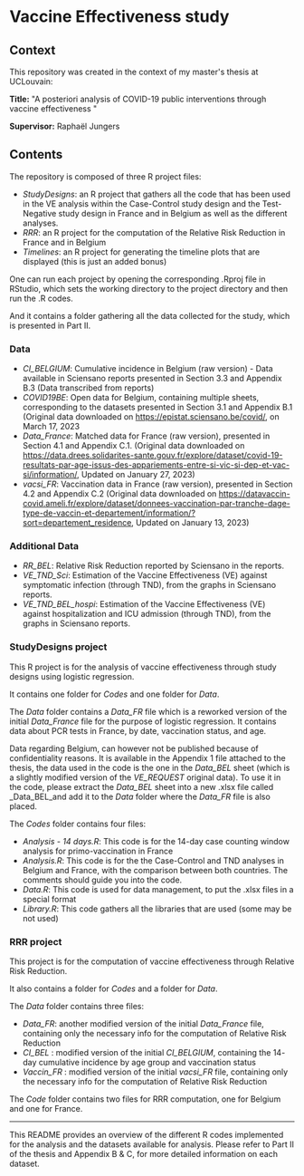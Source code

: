 # Vaccine Effectiveness study

## Context
This repository was created in the context of my master's thesis at UCLouvain:

**Title:** "A posteriori analysis of COVID-19 public interventions through vaccine effectiveness "

**Supervisor:** Raphaël Jungers

## Contents

The repository is composed of three R project files:
- _StudyDesigns_: an R project that gathers all the code that has been used in the VE analysis within the Case-Control study design and the Test-Negative study design in France and in Belgium as well as the different analyses.
- _RRR_: an R project for the computation of the Relative Risk Reduction in France and in Belgium
- _Timelines_: an R project for generating the timeline plots that are displayed (this is just an added bonus)

One can run each project by opening the corresponding .Rproj file in RStudio, which sets the working directory to the project directory and then run the .R codes.

And it contains a folder gathering all the data collected for the study, which is presented in Part II.


### Data
- _CI_BELGIUM_: Cumulative incidence in Belgium (raw version) - Data available in Sciensano reports presented in Section 3.3 and Appendix B.3 (Data transcribed from reports)
- _COVID19BE_: Open data for Belgium, containing multiple sheets, corresponding to the datasets presented in Section 3.1 and Appendix B.1 (Original data downloaded on https://epistat.sciensano.be/covid/, on March 17, 2023
- _Data_France_: Matched data for France (raw version), presented in Section 4.1 and Appendix C.1. (Original data downloaded on https://data.drees.solidarites-sante.gouv.fr/explore/dataset/covid-19-resultats-par-age-issus-des-appariements-entre-si-vic-si-dep-et-vac-si/information/, Updated on January 27, 2023)
- _vacsi_FR_: Vaccination data in France (raw version), presented in Section 4.2 and Appendix C.2 (Original data downloaded on https://datavaccin-covid.ameli.fr/explore/dataset/donnees-vaccination-par-tranche-dage-type-de-vaccin-et-departement/information/?sort=departement_residence, Updated on January 13, 2023)

### Additional Data
- _RR_BEL_: Relative Risk Reduction reported by Sciensano in the reports.
- _VE_TND_Sci_: Estimation of the Vaccine Effectiveness (VE) against symptomatic infection (through TND), from the graphs in Sciensano reports.
- _VE_TND_BEL_hospi_: Estimation of the Vaccine Effectiveness (VE) against hospitalization and ICU admission (through TND), from the graphs in Sciensano reports.


### StudyDesigns project

This R project is for the analysis of vaccine effectiveness through study designs using logistic regression.

It contains one folder for _Codes_ and one folder for _Data_.

The _Data_ folder contains a _Data_FR_ file which is a reworked version of the initial _Data_France_ file for the purpose of logistic regression. It contains data about PCR tests in France, by date, vaccination status, and age.

Data regarding Belgium, can however not be published because of confidentiality reasons. It is available in the Appendix 1 file attached to the thesis, the data used in the code is the one in the _Data_BEL_ sheet (which is a slightly modified version of the _VE_REQUEST_ original data). To use it in the code, please extract the _Data_BEL_ sheet into a new .xlsx file called _Data_BEL_and add it to the _Data_ folder where the _Data_FR_ file is also placed.

The _Codes_ folder contains four files:
- _Analysis - 14 days.R_: This code is for the 14-day case counting window analysis for primo-vaccination in France
- _Analysis.R_: This code is for the the Case-Control and TND analyses in Belgium and France, with the comparison between both countries. The comments should guide you into the code.
- _Data.R_: This code is used for data management, to put the .xlsx files in a special format
- _Library.R_: This code gathers all the libraries that are used (some may be not used)


### RRR project

This project is for the computation of vaccine effectiveness through Relative Risk Reduction.

It also contains a folder for _Codes_ and a folder for _Data_.

The _Data_ folder contains three files:
- _Data_FR_: another modified version of the initial _Data_France_ file, containing only the necessary info for the computation of Relative Risk Reduction
- _CI_BEL_ : modified version of the initial _CI_BELGIUM_, containing the 14- day cumulative incidence by age group and vaccination status 
- _Vaccin_FR_ : modified version of the initial _vacsi_FR_ file, containing only the necessary info for the computation of Relative Risk Reduction

The _Code_ folder contains two files for RRR computation, one for Belgium and one for France. 

___

This README provides an overview of the different R codes implemented for the analysis and the datasets available for analysis. Please refer to Part II of the thesis and Appendix B & C, for more detailed information on each dataset.
